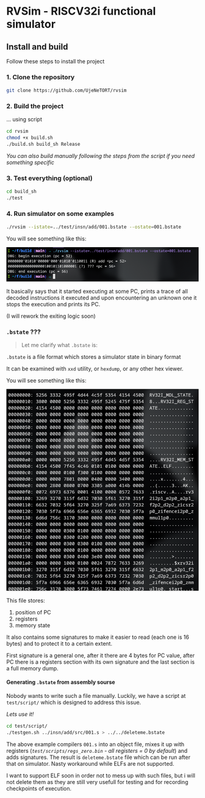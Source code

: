 # RVSim - RISCV32i functional simulator

## Install and build

Follow these steps to install the project

### 1. Clone the repository

```bash
git clone https://github.com/UjeNeTORT/rvsim
```

### 2. Build the project

... using script
```bash
cd rvsim
chmod +x build.sh
./build.sh build_sh Release
```

*You can also build manually following the steps from the script if you need something specific*

### 3. Test everything (optional)

```bash
cd build_sh
./test
```

### 4. Run simulator on some examples

```bash
./rvsim --istate=../test/insn/add/001.bstate --ostate=001.bstate
```

You will see something like this:

![first run image](img/first_run.png)


It basically says that it started executing at some PC,
prints a trace of all decoded instructions it executed and upon encountering an unknown one it stops the execution and prints its PC.

(I will rework the exiting logic soon)

### `.bstate` ???
> Let me clarify what `.bstate` is:

`.bstate` is a file format which stores a simulator state in binary format

It can be examined with `xxd` utility, or `hexdump`, or any other hex viewer.

You will see something like this:

![a lot of bytes...](img/xxd_bstate.png)

This file stores:
1. position of PC
2. registers
3. memory state

It also contains some signatures to make it easier to read (each one is 16 bytes) and to protect it to a certain extent.

First signature is a general one,
after it there are 4 bytes for PC value, after PC there is a registers section with its own signature and the last section is a full memory dump.

#### Generating `.bstate` from assembly sourse

Nobody wants to write such a file manually. Luckily, we have a script at `test/script/` which is designed to address this issue.

*Lets use it!*

```bash
cd test/script/
./testgen.sh ../insn/add/src/001.s > ../../deleteme.bstate
```
The above example compilers `001.s` into
an object file, mixes it up with registers
(*`test/scripts/regs_zero.bin` - all
registers = 0 by default*) and adds
signatures. The result is `deleteme.bstate` file
which can be run after that on simulator. Nasty workaround while ELFs are not supported.

I want to support ELF soon in order not to mess up with such files, but i will not delete them as they are still very usefull for testing and for recording checkpoints of execution.


